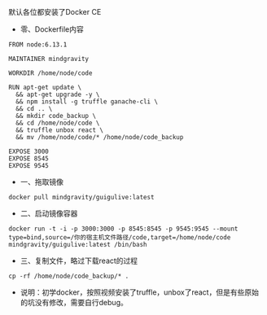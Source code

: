 默认各位都安装了Docker CE
- 零、Dockerfile内容
```
FROM node:6.13.1

MAINTAINER mindgravity

WORKDIR /home/node/code

RUN apt-get update \
  && apt-get upgrade -y \
  && npm install -g truffle ganache-cli \
  && cd .. \
  && mkdir code_backup \
  && cd /home/node/code \
  && truffle unbox react \
  && mv /home/node/code/* /home/node/code_backup

EXPOSE 3000
EXPOSE 8545
EXPOSE 9545
```
- 一、拖取镜像
```
docker pull mindgravity/guigulive:latest
```
- 二、启动镜像容器
```
docker run -t -i -p 3000:3000 -p 8545:8545 -p 9545:9545 --mount type=bind,source=/你的宿主机文件路径/code,target=/home/node/code mindgravity/guigulive:latest /bin/bash
```
- 三、复制文件，略过下载react的过程
```
cp -rf /home/node/code_backup/* .
```
- 说明：初学docker，按照视频安装了truffle，unbox了react，但是有些原始的坑没有修改，需要自行debug。
